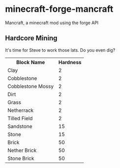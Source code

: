 # minecraft-forge-mancraft

Mancraft, a minecraft mod using the forge API

## Hardcore Mining

It's time for Steve to work those lats. Do you even dig?

<table>
    <tr>
        <th>Block Name</th>
        <th>Hardness</th>
    </tr>
    <tr>
        <td>Clay</td>
        <td>2</td>
    </tr>
    <tr>
        <td>Cobblestone</td>
        <td>2</td>
    </tr>
    <tr>
        <td>Cobblestone Mossy</td>
        <td>2</td>
    </tr>
    <tr>
        <td>Dirt</td>
        <td>2</td>
    </tr>
    <tr>
        <td>Grass</td>
        <td>2</td>
    </tr>
    <tr>
        <td>Netherrack</td>
        <td>2</td>
    </tr>
    <tr>
        <td>Tilled Field</td>
        <td>2</td>
    </tr>
    <tr>
        <td>Sandstone</td>
        <td>15</td>
    </tr>
    <tr>
        <td>Stone</td>
        <td>15</td>
    </tr>
    <tr>
        <td>Brick</td>
        <td>50</td>
    </tr>
    <tr>
        <td>Nether Brick</td>
        <td>50</td>
    </tr>
    <tr>
        <td>Stone Brick</td>
        <td>50</td>
    </tr>
</table>
